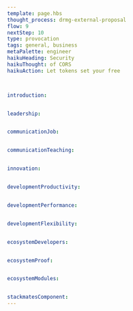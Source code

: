 ```yaml
---
template: page.hbs
thought_process: drmg-external-proposal
flow: 9
nextStep: 10
type: provocation
tags: general, business
metaPalette: engineer
haikuHeading: Security
haikuThought: of CORS
haikuAction: Let tokens set your free



introduction: 


leadership: 


communicationJob: 


communicationTeaching: 


innovation: 


developmentProductivity: 


developmentPerformance: 


developmentFlexibility: 


ecosystemDevelopers: 


ecosystemProof: 


ecosystemModules:


stackmatesComponent: 
---
```

